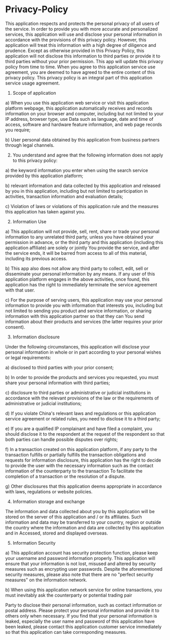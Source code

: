 # Privacy-Policy

This application respects and protects the personal privacy of all users of the service. In order to provide you with more accurate and personalized services, this application will use and disclose your personal information in accordance with the provisions of this privacy policy. However, this application will treat this information with a high degree of diligence and prudence. Except as otherwise provided in this Privacy Policy, this application will not disclose this information to third parties or provide it to third parties without your prior permission. This app will update this privacy policy from time to time. When you agree to this application service use agreement, you are deemed to have agreed to the entire content of this privacy policy. This privacy policy is an integral part of this application service usage agreement.


1. Scope of application

a) When you use this application web service or visit this application platform webpage, this application automatically receives and records information on your browser and computer, including but not limited to your IP address, browser type, use Data such as language, date and time of access, software and hardware feature information, and web page records you require;

b) User personal data obtained by this application from business partners through legal channels.

2. You understand and agree that the following information does not apply to this privacy policy:

a) the keyword information you enter when using the search service provided by this application platform;

b) relevant information and data collected by this application and released by you in this application, including but not limited to participation in activities, transaction information and evaluation details;

c) Violation of laws or violations of this application rule and the measures this application has taken against you.


2. Information Use

a) This application will not provide, sell, rent, share or trade your personal information to any unrelated third party, unless you have obtained your permission in advance, or the third party and this application (including this application affiliate) are solely or jointly You provide the service, and after the service ends, it will be barred from access to all of this material, including its previous access.

b) This app also does not allow any third party to collect, edit, sell or disseminate your personal information by any means. If any user of this application platform engages in the above activities, once found, this application has the right to immediately terminate the service agreement with that user.

c) For the purpose of serving users, this application may use your personal information to provide you with information that interests you, including but not limited to sending you product and service information, or sharing information with this application partner so that they can You send information about their products and services (the latter requires your prior consent).


3. Information disclosure

Under the following circumstances, this application will disclose your personal information in whole or in part according to your personal wishes or legal requirements:

a) disclosed to third parties with your prior consent;

b) In order to provide the products and services you requested, you must share your personal information with third parties;

c) disclosure to third parties or administrative or judicial institutions in accordance with the relevant provisions of the law or the requirements of administrative or judicial institutions;

d) If you violate China's relevant laws and regulations or this application service agreement or related rules, you need to disclose it to a third party;

e) If you are a qualified IP complainant and have filed a complaint, you should disclose it to the respondent at the request of the respondent so that both parties can handle possible disputes over rights;

f) In a transaction created on this application platform, if any party to the transaction fulfills or partially fulfills the transaction obligations and requests for information disclosure, this application has the right to decide to provide the user with the necessary information such as the contact information of the counterparty to the transaction To facilitate the completion of a transaction or the resolution of a dispute.

g) Other disclosures that this application deems appropriate in accordance with laws, regulations or website policies.


4. Information storage and exchange

The information and data collected about you by this application will be stored on the server of this application and / or its affiliates. Such information and data may be transferred to your country, region or outside the country where the information and data are collected by this application and in Accessed, stored and displayed overseas.


5. Information Security

a) This application account has security protection function, please keep your username and password information properly. This application will ensure that your information is not lost, misused and altered by security measures such as encrypting user passwords. Despite the aforementioned security measures, please also note that there are no "perfect security measures" on the information network.

b) When using this application network service for online transactions, you must inevitably ask the counterparty or potential trading pair


Party to disclose their personal information, such as contact information or postal address. Please protect your personal information and provide it to others only when necessary. If you find that your personal information is leaked, especially the user name and password of this application have been leaked, please contact this application customer service immediately so that this application can take corresponding measures.


